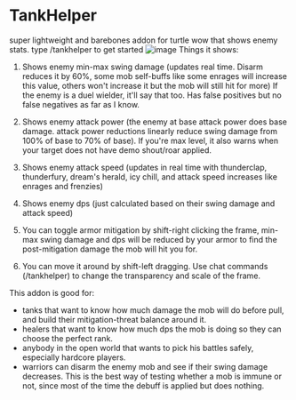 # TankHelper
super lightweight and barebones addon for turtle wow that shows enemy stats. type /tankhelper to get started
![image](https://github.com/balakethelock/TankHelper/assets/111737968/0456e194-d5a4-42d5-a68f-d26b88db0462)
Things it shows:
1. Shows enemy min-max swing damage (updates real time. Disarm reduces it by 60%, some mob self-buffs like some enrages will increase this value, others won't increase it but the mob will still hit for more)
If the enemy is a duel wielder, it'll say that too. Has false positives but no false negatives as far as I know.

2. Shows enemy attack power (the enemy at base attack power does base damage. attack power reductions linearly reduce swing damage from 100% of base to 70% of base). If you're max level, it also warns when your target does not have demo shout/roar applied.

3. Shows enemy attack speed (updates in real time with thunderclap, thunderfury, dream's herald, icy chill, and attack speed increases like enrages and frenzies)
4. Shows enemy dps (just calculated based on their swing damage and attack speed)

5. You can toggle armor mitigation by shift-right clicking the frame, min-max swing damage and dps will be reduced by your armor to find the post-mitigation damage the mob will hit you for.

6. You can move it around by shift-left dragging. Use chat commands (/tankhelper) to change the transparency and scale of the frame.

This addon is good for:
- tanks that want to know how much damage the mob will do before pull, and build their mitigation-threat balance around it.
- healers that want to know how much dps the mob is doing so they can choose the perfect rank.
- anybody in the open world that wants to pick his battles safely, especially hardcore players.
- warriors can disarm the enemy mob and see if their swing damage decreases. This is the best way of testing whether a mob is immune or not, since most of the time the debuff is applied but does nothing.

